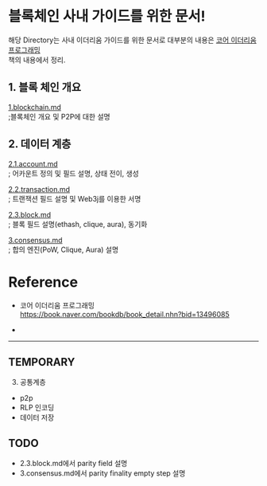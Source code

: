 # 블록체인 사내 가이드를 위한 문서!  

해당 Directory는 사내 이더리움 가이드를 위한 문서로 대부분의 내용은 [코어 이더리움 프로그래밍](https://book.naver.com/bookdb/book_detail.nhn?bid=13496085)   
책의 내용에서 정리.  

## 1. 블록 체인 개요  

[1.blockchain.md](./1.blockchain.md)  
;블록체인 개요 및 P2P에 대한 설명  

## 2. 데이터 계층  

[2.1.account.md](./2.1.account.md)   
; 어카운트 정의 및 필드 설명, 상태 전이, 생성  

[2.2.transaction.md](./2.2.transaction.md)   
; 트랜잭션 필드 설명 및 Web3j를 이용한 서명

[2.3.block.md](./2.3.block.md)   
; 블록 필드 설명(ethash, clique, aura), 동기화  

[3.consensus.md](./3.consensus.md)   
; 합의 엔진(PoW, Clique, Aura) 설명  


# Reference  

- 코어 이더리움 프로그래밍  
https://book.naver.com/bookdb/book_detail.nhn?bid=13496085  

-


---  

## TEMPORARY

3. 공통계층
- p2p  
- RLP 인코딩  
- 데이터 저장  

## TODO  

- 2.3.block.md에서 parity field 설명
- 3.consensus.md에서 parity finality empty step 설명  
